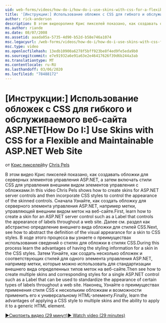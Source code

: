 ```yaml
---
uid: web-forms/videos/how-do-i/how-do-i-use-skins-with-css-for-a-flexible-and-maintainable-aspnet-web-site
title: '[Инструкции:] Использование обложек с CSS для гибкого и обслуживаемого веб-сайта ASP.NET | Документация Майкрософт'
author: rick-anderson
description: В этом видеоролике Крис пикселей показано, как создавать обложки для серверных элементов управления ASP.NET, а затем включать стили CSS для управления внешним видом наподобие обложки...
ms.author: riande
ms.date: 08/07/2008
ms.assetid: aaada05a-5735-4d90-b52d-b58e746a1074
msc.legacyurl: /web-forms/videos/how-do-i/how-do-i-use-skins-with-css-for-a-flexible-and-maintainable-aspnet-web-site
msc.type: video
ms.openlocfilehash: 13edb10900a6278f5bff923be8f4ed9fe5eda9b0
ms.sourcegitcommit: e7e91932a6e91a63e2e46417626f39d6b244a3ab
ms.translationtype: MT
ms.contentlocale: ru-RU
ms.lasthandoff: 03/06/2020
ms.locfileid: "78488172"
---
```

# <a name="how-do-i-use-skins-with-css-for-a-flexible-and-maintainable-aspnet-web-site"></a><span data-ttu-id="bec9d-103">[Инструкции:] Использование обложек с CSS для гибкого и обслуживаемого веб-сайта ASP.NET</span><span class="sxs-lookup"><span data-stu-id="bec9d-103">[How Do I:] Use Skins with CSS for a Flexible and Maintainable ASP.NET Web Site</span></span>

<span data-ttu-id="bec9d-104">от [Крис пикселей](https://twitter.com/chrispels)</span><span class="sxs-lookup"><span data-stu-id="bec9d-104">by [Chris Pels](https://twitter.com/chrispels)</span></span>

<span data-ttu-id="bec9d-105">В этом видео Крис пикселей показано, как создавать обложки для серверных элементов управления ASP.NET, а затем включать стили CSS для управления внешним видом элементов управления с обложками.</span><span class="sxs-lookup"><span data-stu-id="bec9d-105">In this video Chris Pels shows how to create skins for ASP.NET server controls and then incorporate CSS styles to control the appearance of the skinned controls.</span></span> <span data-ttu-id="bec9d-106">Сначала Узнайте, как создать обложку для серверного элемента управления ASP.NET, например метки, управляющей внешним видом меток на веб-сайте.</span><span class="sxs-lookup"><span data-stu-id="bec9d-106">First, learn how to create a skin for an ASP.NET server control such as a Label that controls the appearance of labels throughout a web site.</span></span> <span data-ttu-id="bec9d-107">Далее см. раздел как абстрактно определение внешнего вида обложки для стилей CSS.</span><span class="sxs-lookup"><span data-stu-id="bec9d-107">Next, see how to abstract the definition of the visual appearance for a skin to CSS styles.</span></span> <span data-ttu-id="bec9d-108">В ходе этого процесса вы узнаете о преимуществах использования сведений о стилях для обложки в стилях CSS.</span><span class="sxs-lookup"><span data-stu-id="bec9d-108">During this process learn the advantages of having the styling information for a skin in the CSS styles.</span></span> <span data-ttu-id="bec9d-109">Затем Узнайте, как создать несколько обложек и соответствующих стилей для одного элемента управления ASP.NET, например метки, которые можно использовать для стандартизации внешнего вида определенных типов меток на веб-сайте.</span><span class="sxs-lookup"><span data-stu-id="bec9d-109">Then see how to create multiple skins and corresponding styles for a single ASP.NET control such as a Label that can be used to standardize the appearance of certain types of labels throughout a web site.</span></span> <span data-ttu-id="bec9d-110">Наконец, Узнайте о преимуществах применения стиля CSS к нескольким обложкам и возможности применить его к универсальному HTML-элементу.</span><span class="sxs-lookup"><span data-stu-id="bec9d-110">Finally, learn the advantages of applying a CSS style to multiple skins and the ability to apply it to a generic HTML element.</span></span>

[<span data-ttu-id="bec9d-111">&#9654;Смотреть видео (29 минут)</span><span class="sxs-lookup"><span data-stu-id="bec9d-111">&#9654; Watch video (29 minutes)</span></span>](https://channel9.msdn.com/Blogs/ASP-NET-Site-Videos/how-do-i-use-skins-with-css-for-a-flexible-and-maintainable-aspnet-web-site)
